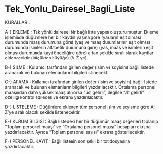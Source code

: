 ﻿# Tek_Yonlu_Dairesel_Bagli_Liste

 KURALLAR : 

A-) EKLEME : Tek yönlü dairesel bir bağlı liste yapısı oluşturulmuştur. Ekleme işleminde düğümlere her bir kaydın yaşına göre (yaşların eşit olması durumunda maaş durumuna göre) (yaş ve maaş durumlarının eşit olması durumunda isimlerin alfabetik durumuna göre) (yaş, maaş ve isimlerin eşit olması durumunda kayıt önceliğine göre) artan şekilde sıralı olarak kayıtlar eklenecektir (küçükten büyüğe) (A-Z ye). 

B-) SILME : Kullanıcı tarafından girilen değer (isim ve soyisim) bağlı listede aranacak ve bulunan elemanların bilgileri silinecektir.

C-) ARAMA : Kullanıcı tarafından girilen değer (isim ve soyisim) bağlı listede aranacak ve bulunan elemanların bilgileri yazdırılacaktır. Ortalama personel maaşından daha yüksek maaş alıyorsa “üst gelirli”, değilse “alt gelirli” özelliği kontrol edilecek ve ekrana yazdırılacaktır. 

D-) LİSTELEME : Düğümlere eklenen tüm personel isim ve soyisme göre A-Z’ye sıralı olacak şekilde listenecektir.

E-) KURUM BILGISI :  Bağlı listedeki her bir düğümün maaş değerleri toplanıp “Toplam personel  maaşı” ve “Ortalama personel maaşı” hesapları ekrana yazdırılacaktır. Ayrıca “Toplam personel sayısı” ekrana gösterilecektir.

F-) PERSONEL KAYIT : Bağlı listenin son şekli bir txt dosyasına yazdırılacaktır.
